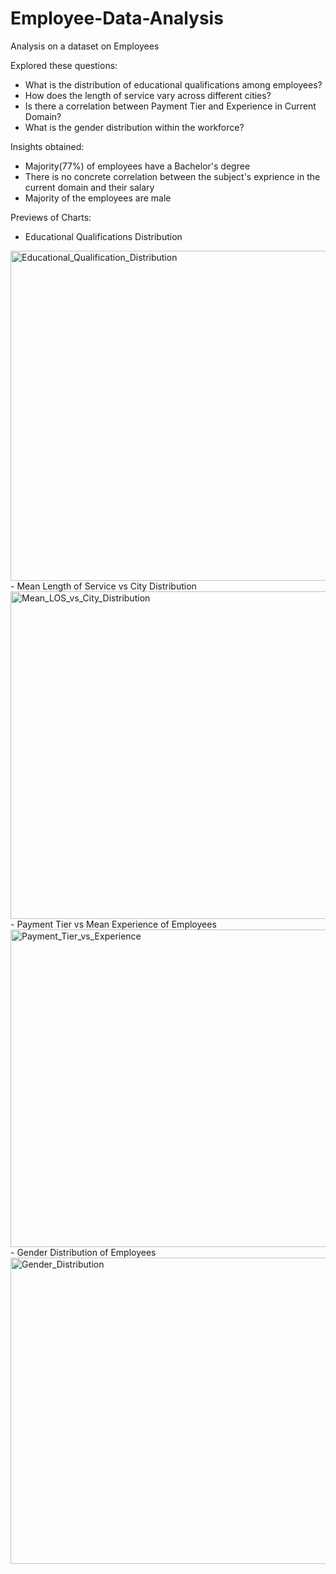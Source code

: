 # Employee-Data-Analysis
Analysis on a dataset on Employees

Explored these questions:
- What is the distribution of educational qualifications among employees?
- How does the length of service vary across different cities?
- Is there a correlation between Payment Tier and Experience in Current Domain?
- What is the gender distribution within the workforce?

Insights obtained:
- Majority(77%) of employees have a Bachelor's degree
- There is no concrete correlation between the subject's exprience in the current domain and their salary
- Majority of the employees are male

Previews of Charts:
- Educational Qualifications Distribution
<img width="723" height="528" alt="Educational_Qualification_Distribution" src="https://github.com/user-attachments/assets/56240146-9972-4eb0-bd8f-bba63fb34d09" />
- Mean Length of Service vs City Distribution
<img width="722" height="524" alt="Mean_LOS_vs_City_Distribution" src="https://github.com/user-attachments/assets/28effabc-7335-47aa-abdf-837b63fbdd1f" />
- Payment Tier vs Mean Experience of Employees
<img width="703" height="508" alt="Payment_Tier_vs_Experience" src="https://github.com/user-attachments/assets/673900e5-0d53-45fc-aa82-84cc2e6ad642" />
- Gender Distribution of Employees
<img width="712" height="490" alt="Gender_Distribution" src="https://github.com/user-attachments/assets/b0d4cbe7-0309-4170-be60-199e8f58928b" />
